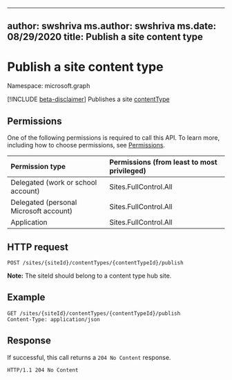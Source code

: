 
---
author: swshriva
ms.author: swshriva
ms.date: 08/29/2020
title: Publish a site content type
---
# Publish a site content type
Namespace: microsoft.graph

[!INCLUDE [beta-disclaimer](../../includes/beta-disclaimer.md)]
Publishes a site [contentType][]

## Permissions

One of the following permissions is required to call this API. To learn more, including how to choose permissions, see [Permissions](/graph/permissions_reference.md).

|Permission type      | Permissions (from least to most privileged)              |
|:--------------------|:---------------------------------------------------------|
|Delegated (work or school account) | Sites.FullControl.All    |
|Delegated (personal Microsoft account) | Sites.FullControl.All    |
|Application | Sites.FullControl.All |

## HTTP request

<!-- { "blockType": "request" } -->

```http
POST /sites/{siteId}/contentTypes/{contentTypeId}/publish
```

**Note:** The siteId should belong to a content type hub site.

## Example

```http
GET /sites/{siteId}/contentTypes/{contentTypeId}/publish
Content-Type: application/json
```

## Response

If successful, this call returns a `204 No Content` response.
<!-- { "blockType": "response" } -->

```http
HTTP/1.1 204 No Content
```

[contentType]: ../resources/contentType.md